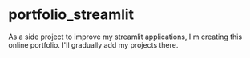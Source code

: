 # portfolio_streamlit

As a side project to improve my streamlit applications, I'm creating this online portfolio. I'll gradually add my projects there.
